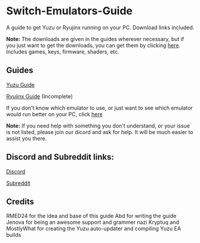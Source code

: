 # Switch-Emulators-Guide
A guide to get Yuzu or Ryujinx running on your PC. Download links included.

**Note:** The downloads are given in the guides wherever necessary, but if you just want to get the downloads, you can get them by clicking [here](https://github.com/Abd-007/Switch-Emulators-Guide/blob/main/Links.md). Includes games, keys, firmware, shaders, etc.

## Guides

[Yuzu Guide](https://github.com/Abd-007/Switch-Emulators-Guide/blob/main/Yuzu.md)

[Ryujinx Guide](https://github.com/Abd-007/Switch-Emulators-Guide/blob/main/Ryujinx.md) (Incomplete)

If you don't know which emulator to use, or just want to see which emulator would run better on your PC, click [here](https://github.com/Abd-007/Switch-Emulators-Guide/blob/main/Selection/OS.md)

**Note:** If you need help with something you don't understand, or your issue is not listed, please join our dicord and ask for help. It will be much easier to assist you there.

## Discord and Subreddit links:

[Discord](https://discord.gg/NF38g3ENVc)

[Subreddit](https://www.reddit.com/r/NewYuzuPiracy/)

## Credits

RMED24 for the idea and base of this guide
Abd for writing the guide
Jenova for being an awesome support and grammer nazi
Kryptuq and MostlyWhat for creating the Yuzu auto-updater and compiling Yuzu EA builds
